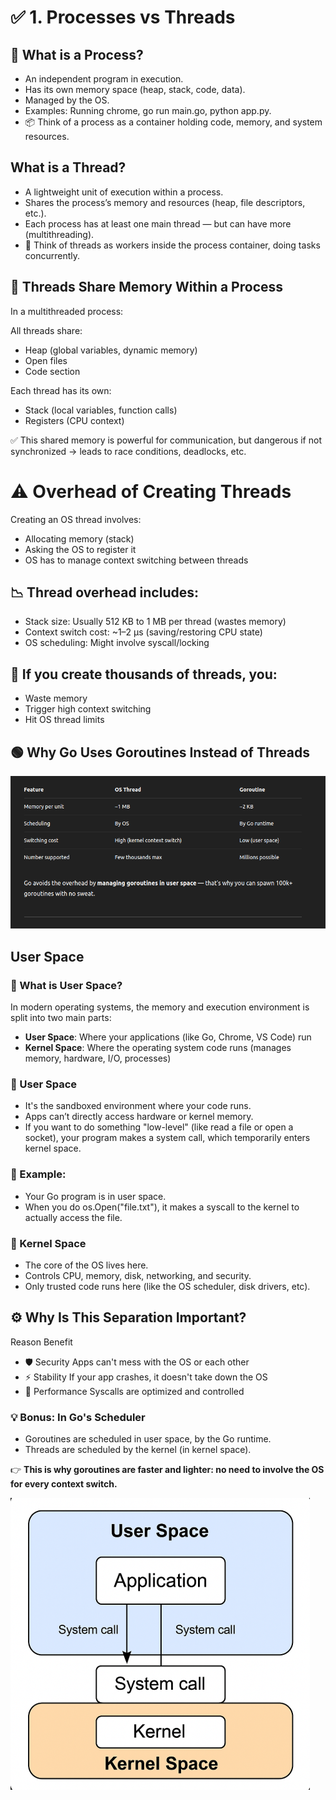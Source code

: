 # ✅ 1. Processes vs Threads

## 🔸 What is a Process?

- An independent program in execution.
- Has its own memory space (heap, stack, code, data).
- Managed by the OS.
- Examples: Running chrome, go run main.go, python app.py.
- 📦 Think of a process as a container holding code, memory, and system resources.

## What is a Thread?

- A lightweight unit of execution within a process.
- Shares the process’s memory and resources (heap, file descriptors, etc.).
- Each process has at least one main thread — but can have more (multithreading).
- 🧵 Think of threads as workers inside the process container, doing tasks concurrently.

## 🧠 Threads Share Memory Within a Process

In a multithreaded process: <br>

All threads share: <br>

- Heap (global variables, dynamic memory)
- Open files
- Code section

Each thread has its own: <br>

- Stack (local variables, function calls)
- Registers (CPU context)

✅ This shared memory is powerful for communication, but dangerous if not synchronized → leads to race conditions, deadlocks, etc. <br>

# ⚠️ Overhead of Creating Threads

Creating an OS thread involves: <br>

- Allocating memory (stack)
- Asking the OS to register it
- OS has to manage context switching between threads

## 📉 Thread overhead includes:

- Stack size: Usually 512 KB to 1 MB per thread (wastes memory)
- Context switch cost: ~1–2 µs (saving/restoring CPU state)
- OS scheduling: Might involve syscall/locking

## 🔁 If you create thousands of threads, you:

- Waste memory
- Trigger high context switching
- Hit OS thread limits

## 🟢 Why Go Uses Goroutines Instead of Threads

![](./image/2025-04-08_15-58.png)

## User Space

### 👥 What is User Space?

In modern operating systems, the memory and execution environment is split into two main parts:

- **User Space**: Where your applications (like Go, Chrome, VS Code) run
- **Kernel Space**: Where the operating system code runs (manages memory, hardware, I/O, processes)

### 🔸 User Space

- It's the sandboxed environment where your code runs.
- Apps can’t directly access hardware or kernel memory.
- If you want to do something "low-level" (like read a file or open a socket), your program makes a system call, which temporarily enters kernel space.

### 🧠 Example:

- Your Go program is in user space.
- When you do os.Open("file.txt"), it makes a syscall to the kernel to actually access the file.

### 🔹 Kernel Space

- The core of the OS lives here.
- Controls CPU, memory, disk, networking, and security.
- Only trusted code runs here (like the OS scheduler, disk drivers, etc).

## ⚙️ Why Is This Separation Important?

Reason Benefit <br>

- 🛡️ Security Apps can't mess with the OS or each other
- ⚡ Stability If your app crashes, it doesn't take down the OS
- 🚀 Performance Syscalls are optimized and controlled

### 💡 Bonus: In Go's Scheduler

- Goroutines are scheduled in user space, by the Go runtime.
- Threads are scheduled by the kernel (in kernel space).

👉 **This is why goroutines are faster and lighter: no need to involve the OS for every context switch.**

![](./image/2025-04-08_16-08.png)
